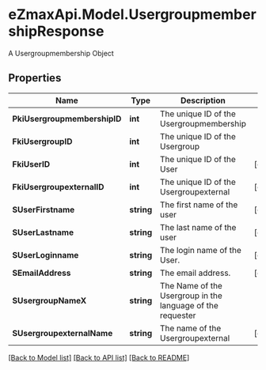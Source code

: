 # eZmaxApi.Model.UsergroupmembershipResponse
A Usergroupmembership Object

## Properties

Name | Type | Description | Notes
------------ | ------------- | ------------- | -------------
**PkiUsergroupmembershipID** | **int** | The unique ID of the Usergroupmembership | 
**FkiUsergroupID** | **int** | The unique ID of the Usergroup | 
**FkiUserID** | **int** | The unique ID of the User | [optional] 
**FkiUsergroupexternalID** | **int** | The unique ID of the Usergroupexternal | [optional] 
**SUserFirstname** | **string** | The first name of the user | [optional] 
**SUserLastname** | **string** | The last name of the user | [optional] 
**SUserLoginname** | **string** | The login name of the User. | [optional] 
**SEmailAddress** | **string** | The email address. | [optional] 
**SUsergroupNameX** | **string** | The Name of the Usergroup in the language of the requester | 
**SUsergroupexternalName** | **string** | The name of the Usergroupexternal | [optional] 

[[Back to Model list]](../README.md#documentation-for-models) [[Back to API list]](../README.md#documentation-for-api-endpoints) [[Back to README]](../README.md)


